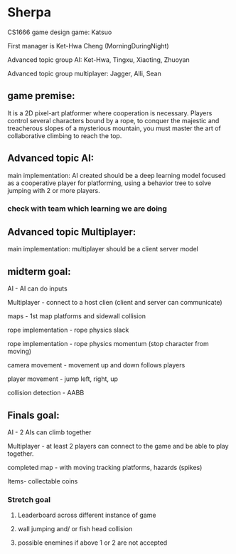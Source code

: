 # Sherpa
CS1666 game design game: Katsuo

First manager is Ket-Hwa Cheng (MorningDuringNight)

Advanced topic group AI: Ket-Hwa, Tingxu, Xiaoting, Zhuoyan

Advanced topic group multiplayer: Jagger, Alli, Sean

## game premise:

It is a 2D pixel-art platformer where cooperation is necessary. Players control several characters bound by a rope, to conquer the majestic and treacherous slopes of a mysterious mountain, you must master the art of collaborative climbing to reach the top.

## Advanced topic AI: 
main implementation: AI created should be a deep learning model focused as a cooperative player for platforming, using a behavior tree to solve jumping with 2 or more players. 
### check with team which learning we are doing

## Advanced topic Multiplayer:
main implementation: multiplayer should be a client server model

## midterm goal:

AI - AI can do inputs

Multiplayer - connect to a host clien (client and server can communicate)

maps - 1st map platforms and sidewall collision

rope implementation - rope physics slack

rope implementation - rope physics momentum (stop character from moving)

camera movement - movement up and down follows players

player movement - jump left, right, up

collision detection - AABB  

## Finals goal: 

AI - 2 AIs can climb together

Multiplayer - at least 2 players can connect to the game and be able to play together.

completed map - with moving tracking platforms, hazards (spikes)

Items- collectable coins



### Stretch goal

1. Leaderboard across different instance of game

2. wall jumping and/ or fish head collision

3. possible enemines if above 1 or 2 are not accepted

